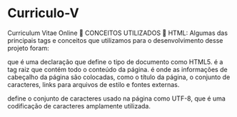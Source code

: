 # Curriculo-V
Curriculum Vitae Online
📑 CONCEITOS UTILIZADOS
🔴 HTML:
Algumas das principais tags e conceitos que utilizamos para o desenvolvimento desse projeto foram:

<!DOCTYPE html> que é uma declaração que define o tipo de documento como HTML5.

<html> é a tag raiz que contém todo o conteúdo da página.

<head> é onde as informações de cabeçalho da página são colocadas, como o título da página, o conjunto de caracteres, links para arquivos de estilo e fontes externas.

<meta charset="UTF-8"> define o conjunto de caracteres usado na página como UTF-8, que é uma codificação de caracteres amplamente utilizada.

<title> define o título da página, que geralmente é exibido na guia do navegador.

<link> é usado para importar arquivos de estilo externos e fontes da web.

<body> é onde todo o conteúdo visível da página é colocado, como texto, imagens e elementos interativos.

<nav> define uma seção de navegação, como um menu de navegação.

<div> é uma tag genérica usada para agrupar outros elementos e criar contêineres de layout.

<h2> - Define um cabeçalho de segundo nível.

<p> - Define um parágrafo de texto.

<i> - Define um elemento de texto em itálico.

<hr> - Define uma linha horizontal.

<b> - Define um texto em negrito.

id - Define um identificador exclusivo para um elemento.

<br> - Define uma quebra de linha.

<span> - Define um pequeno trecho de texto.

fa - É a classe de ícones do Font Awesome.

w3 - É a classe de estilo do W3CSS.

style.css - É o nome do arquivo CSS externo.

<footer> define a seção de rodapé da página.

🔴 CSS:
w3-twothird: define um elemento com largura de dois terços do contêiner pai.
w3-container: define um contêiner com largura máxima de 1170 pixels e centralizado horizontalmente.
w3-center: centraliza o conteúdo horizontalmente dentro de um elemento.
w3-card: cria um elemento com sombra que se assemelha a um cartão.
fa: aplica estilos aos ícones da fonte Awesome.
Propriedades CSS utilizadas no exemplo:

color: define a cor do texto.
background-color: define a cor de fundo do elemento.
font-size: define o tamanho da fonte.
padding: define o preenchimento interno do elemento.
margin: define a margem externa do elemento.
text-align: define o alinhamento horizontal do texto.
box-shadow: cria uma sombra ao redor do elemento.
display: define o tipo de exibição do elemento (por exemplo, block, inline, flex, etc).
border-radius: define o raio dos cantos do elemento.
Outros conceitos CSS:

Definição Seletores Id e Class: O seletor de ID é indicado pelo caractere '#' seguido pelo nome do ID do elemento HTML. O seletor de classe é indicado pelo caractere '.' seguido pelo nome da classe do elemento HTML.
Font Awesome: é uma biblioteca de ícones vetoriais que podem ser personalizados com CSS. É comumente usado para adicionar ícones a sites e aplicativos da web.
Box model: é um conceito fundamental do CSS que define como um elemento HTML é renderizado. Cada elemento é composto por conteúdo, preenchimento, borda e margem, que juntos formam o "modelo de caixa" do elemento.
Responsividade: é a capacidade de um site ou aplicativo da web de se adaptar a diferentes tamanhos de tela e dispositivos, proporcionando uma experiência de usuário consistente em todos eles. No exemplo, a classe .w3-twothird é usada para definir a largura de um elemento em dois terços do contêiner pai, tornando-o responsivo em telas de diferentes tamanhos.
📚 DICIONÁRIO FRONTEND
🔴 HTML:

<!DOCTYPE html> - Define o tipo de documento como HTML
<html> - Inicia o documento HTML
<head> - Início do cabeçalho
<meta> - Define o conjunto de caracteres como UTF-8
<title> - Define o título da página
<link> - Importa o arquivo de estilo externo
<body> - Define o corpo do documento HTML
<nav> - Define a barra de navegação da página
<div> - Cria um elemento de divisão genérico
<img> - Define uma imagem a ser exibida
<button> - Cria um botão clicável
🔴 CI / CD - CI (Integração Contínua) e CD (Entrega Contínua)
O CI e CD são duas práticas essenciais para a área de desenvolvimento de software, pois, eles tem como objetivo facilitar e agilizar o processo de entrega de software de qualidade.

CI é um processo em que desenvolvedores integram o código que estão trabalhando com frequência em um repositório compartilhado, o que permite que o código seja testado automaticamente assim que é integrado. Isso ajuda a garantir que o código funcione corretamente e que não haja conflitos com outras partes do sistema.

Já o CD é um processo que visa automatizar a entrega do software em produção de forma contínua, assim que o código passa por todos os testes necessários. Isso permite que as alterações no software sejam entregues rapidamente e de forma confiável.

Em resumo, CI e CD são práticas que ajudam a garantir a qualidade do software e a agilizar o processo de entrega, tornando-o mais confiável e eficiente.

🔴 Github Pages
O GitHub Pages é um serviço de hospedagem de sites estáticos oferecido pelo GitHub. Ele permite que você crie um site estático usando HTML, CSS e JavaScript e hospede-o diretamente em um repositório do GitHub.

O GitHub Pages é frequentemente usado por desenvolvedores e equipes de desenvolvimento para hospedar documentação de projetos, sites pessoais, blogs e portfólios. Ele é fácil de configurar e pode ser usado gratuitamente, com opções para personalizar o domínio do site e usar temas predefinidos para criar rapidamente um site atraente.

Além disso, o GitHub Pages também suporta Jekyll, um gerador de sites estáticos que permite que você crie um site mais complexo com menos esforço, oferecendo recursos como geração automática de páginas e layouts.

Saiba mais sobre HTML, Emojis:

Sobre html: https://developer.mozilla.org/pt-BR/docs/Web/HTML

Emojis: https://www.w3schools.com/charsets/ref_emoji.asp
